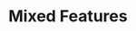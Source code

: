 ---
title: "Mixed Features"
subject: "tf"
link: "https://nbviewer.jupyter.org/github/PhilChodrow/PIC16B/blob/master/lectures/tf/tf-4.ipynb"
order: 7
---